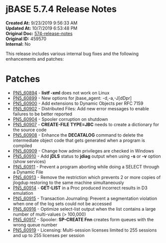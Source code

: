 # jBASE 5.7.4 Release Notes

**Created At:** 9/23/2019 9:56:33 AM  
**Updated At:** 10/7/2019 6:53:48 PM  
**Original Doc:** [574-release-notes](https://docs.jbase.com/75024-5-7-4-release-notes/574-release-notes)  
**Original ID:** 459570  
**Internal:** No  


This release includes various internal bug fixes and the following enhancements and patches:

# Patches

- [PN5\_60894](./../pn5_60894) - **listf -xml** does not work on Linux
- [PN5\_60899](./../pn5_60899) - New options for jbase\_agent: -d,-a,-J[dDpr]
- [PN5\_60900](./../pn5_60900) - Add extensions to Dynamic Objects per RFC 7159
- [PN5\_60902](./../pn5_60902) - Distributed Files: Add new error messages to enable failures to be better reported
- [PN5\_60904](./../pn5_60904) - Spooler corruption on shutdown
- [PN5\_60907](./../pn5_60907) - **CREATE-FILE TYPE=JBC** needs to create a dictionary for the source code
- [PN5\_60908](./../pn5_60908) - Enhance the **DECATALOG** command to delete the intermediate object code that gets generated when a program is compiled
- [PN5\_60909](./../pn5_60909) - Change how admin privileges are checked in Windows
- [PN5\_60910](./../pn5_60910) - Add **jDLS** status to **jdiag** output when using **-s** or **-v** option (show services)
- [PN5\_60911](./../pn5_60911) - Prevent a program aborting while doing a SELECT through a Dynamic File
- [PN5\_60913](./../pn5_60913) - Remove the restriction which prevents 2 or more copies of jlogdup restoring to the same machine simultaneously
- [PN5\_60914](./../pn5_60914) - **GET-LIST** in a Proc produced incorrect results in D3 emulation
- [PN5\_60915](./../pn5_60915) - Transaction Journaling: Prevent a segmentation violation when one of the log sets could not be accessed
- [PN5\_60916](./../pn5_60916) - Optimize select-list output when the list contains a large number of multi-values (&gt; 100,000)
- [PN5\_60917](./../pn5_60917) - Spooler: **SP-CREATE Fnn** creates form queues with the wrong queue number
- [PN5\_60919](./../pn5_60919) - Licensing: Multi-session licenses limited to 255 sessions and up to 255 licenses per session

